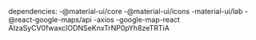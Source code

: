 dependencies:
-@material-ui/core
-@material-ui/icons
-material-ui/lab
-@react-google-maps/api
-axios
-google-map-react
AIzaSyCV0fwaxcIODNSeKnxTrNP0pYh8zeTRTiA
